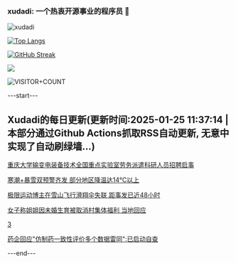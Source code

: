 ### xudadi: 一个热衷开源事业的程序员 👋

![xudadi](https://github-readme-stats-git-masterorgs-github-readme-stats-team.vercel.app/api?username=xudadi)

[![Top Langs](https://github-readme-stats.vercel.app/api/top-langs/?username=xudadi)](https://github.com/anuraghazra/github-readme-stats)

[![GitHub Streak](https://streak-stats.demolab.com?user=xudadi&locale=zh_Hans)](https://git.io/streak-stats)

![](https://raw.githubusercontent.com/xudadi/xudadi/main/assets/github-contribution-grid-snake.svg)

![VISITOR+COUNT](https://komarev.com/ghpvc/?username=xudadi&label=VISITOR+COUNT)


---start---

## Xudadi的每日更新(更新时间:2025-01-25 11:37:14 | 本部分通过Github Actions抓取RSS自动更新, 无意中实现了自动刷绿墙...)

[重庆大学输变电装备技术全国重点实验室劳务派遣科研人员招聘启事](https://www.gongkaoleida.com/article/2276176)

[寒潮+暴雪双预警齐发 部分地区降温达14℃以上](https://m.163.com/news/article/JMNV7PV8000189PS.html)

[极限运动博主在雪山飞行滑翔伞失联 距事发已近48小时](https://m.163.com/news/article/JMM5DE9B0514R9OJ.html)

[女子称姐姐因未婚生育被取消村集体福利 当地回应](https://m.163.com/news/article/JMML73EA051492T3.html)

[3](https://m.163.com/touch/news/sub/domestic)

[药企回应"仿制药一致性评价多个数据雷同":已启动自查](https://m.163.com/news/article/JMMKIOOB051492T3.html)

---end---
